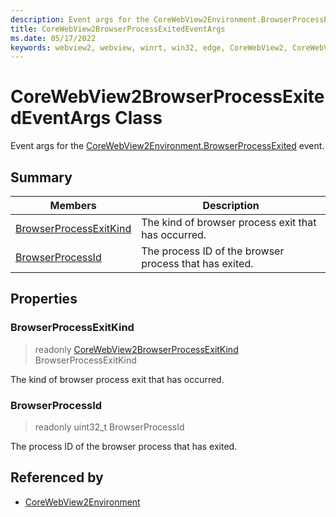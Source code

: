 ```yaml
---
description: Event args for the CoreWebView2Environment.BrowserProcessExited event.
title: CoreWebView2BrowserProcessExitedEventArgs
ms.date: 05/17/2022
keywords: webview2, webview, winrt, win32, edge, CoreWebView2, CoreWebView2Controller, browser control, edge html, CoreWebView2BrowserProcessExitedEventArgs
---
```


# CoreWebView2BrowserProcessExitedEventArgs Class



Event args for the [CoreWebView2Environment.BrowserProcessExited](corewebview2environment.md#browserprocessexited) event.

## Summary

Members|Description
--|--
[BrowserProcessExitKind](#browserprocessexitkind) | The kind of browser process exit that has occurred.
[BrowserProcessId](#browserprocessid) | The process ID of the browser process that has exited.

## Properties

### BrowserProcessExitKind

> readonly  [CoreWebView2BrowserProcessExitKind](corewebview2browserprocessexitkind.md) BrowserProcessExitKind

The kind of browser process exit that has occurred.

### BrowserProcessId

> readonly  uint32_t BrowserProcessId

The process ID of the browser process that has exited.






## Referenced by

- [CoreWebView2Environment](corewebview2environment.md)
